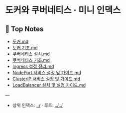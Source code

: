 # 도커와 쿠버네티스 · 미니 인덱스

## 📄 Top Notes
- [도커.md](./%EB%8F%84%EC%BB%A4.md)
- [도커 기초.md](./%EB%8F%84%EC%BB%A4%20%EA%B8%B0%EC%B4%88.md)
- [쿠버네티스 설치.md](./%EC%BF%A0%EB%B2%84%EB%84%A4%ED%8B%B0%EC%8A%A4%20%EC%84%A4%EC%B9%98.md)
- [쿠버네티스  기초.md](./%EC%BF%A0%EB%B2%84%EB%84%A4%ED%8B%B0%EC%8A%A4%20%20%EA%B8%B0%EC%B4%88.md)
- [Ingress 설정 정리.md](./Ingress%20%EC%84%A4%EC%A0%95%20%EC%A0%95%EB%A6%AC.md)
- [NodePort 서비스 설정 및 가이드.md](./NodePort%20%EC%84%9C%EB%B9%84%EC%8A%A4%20%EC%84%A4%EC%A0%95%20%EB%B0%8F%20%EA%B0%80%EC%9D%B4%EB%93%9C.md)
- [ClusterIP 서비스 설정 및 가이드.md](./ClusterIP%20%EC%84%9C%EB%B9%84%EC%8A%A4%20%EC%84%A4%EC%A0%95%20%EB%B0%8F%20%EA%B0%80%EC%9D%B4%EB%93%9C.md)
- [LoadBalancer 설치 및 설정 가이드.md](./LoadBalancer%20%EC%84%A4%EC%B9%98%20%EB%B0%8F%20%EC%84%A4%EC%A0%95%20%EA%B0%80%EC%9D%B4%EB%93%9C.md)

—
- 상위 인덱스: [../](../) · 루트: [../../](../../)
